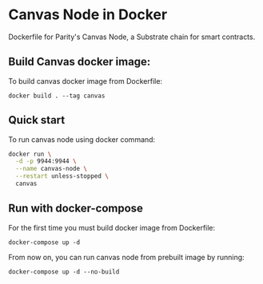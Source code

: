 # Canvas Node in Docker
Dockerfile for Parity's Canvas Node, a Substrate chain for smart contracts.

## Build Canvas docker image:

To build canvas docker image from Dockerfile:

`docker build . --tag canvas`

## Quick start

To run canvas node using docker command: 

```sh
docker run \
  -d -p 9944:9944 \
  --name canvas-node \
  --restart unless-stopped \
  canvas
```

## Run with docker-compose

For the first time you must build docker image from Dockerfile:

`docker-compose up -d`

From now on, you can run canvas node from prebuilt image by running:

`docker-compose up -d --no-build`
